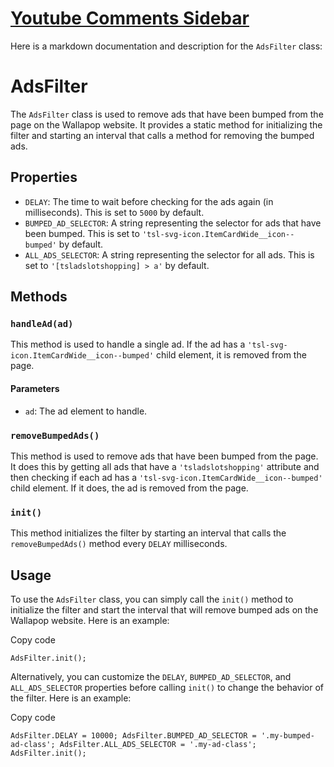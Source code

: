 # [Youtube Comments Sidebar](https://github.com/baturkacamak/userscripts/tree/master/youtube-comments-sidebar)

Here is a markdown documentation and description for the `AdsFilter` class:

AdsFilter
=========

The `AdsFilter` class is used to remove ads that have been bumped from the page on the Wallapop website. It provides a static method for initializing the filter and starting an interval that calls a method for removing the bumped ads.

Properties
----------

*   `DELAY`: The time to wait before checking for the ads again (in milliseconds). This is set to `5000` by default.
*   `BUMPED_AD_SELECTOR`: A string representing the selector for ads that have been bumped. This is set to `'tsl-svg-icon.ItemCardWide__icon--bumped'` by default.
*   `ALL_ADS_SELECTOR`: A string representing the selector for all ads. This is set to `'[tsladslotshopping] > a'` by default.

Methods
-------

### `handleAd(ad)`

This method is used to handle a single ad. If the ad has a `'tsl-svg-icon.ItemCardWide__icon--bumped'` child element, it is removed from the page.

#### Parameters

*   `ad`: The ad element to handle.

### `removeBumpedAds()`

This method is used to remove ads that have been bumped from the page. It does this by getting all ads that have a `'tsladslotshopping'` attribute and then checking if each ad has a `'tsl-svg-icon.ItemCardWide__icon--bumped'` child element. If it does, the ad is removed from the page.

### `init()`

This method initializes the filter by starting an interval that calls the `removeBumpedAds()` method every `DELAY` milliseconds.

Usage
-----

To use the `AdsFilter` class, you can simply call the `init()` method to initialize the filter and start the interval that will remove bumped ads on the Wallapop website. Here is an example:

Copy code

`AdsFilter.init();`

Alternatively, you can customize the `DELAY`, `BUMPED_AD_SELECTOR`, and `ALL_ADS_SELECTOR` properties before calling `init()` to change the behavior of the filter. Here is an example:

Copy code

`AdsFilter.DELAY = 10000; AdsFilter.BUMPED_AD_SELECTOR = '.my-bumped-ad-class'; AdsFilter.ALL_ADS_SELECTOR = '.my-ad-class'; AdsFilter.init();`
